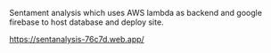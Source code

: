 Sentament analysis which uses AWS lambda as backend and google firebase to host database and deploy site.

https://sentanalysis-76c7d.web.app/
